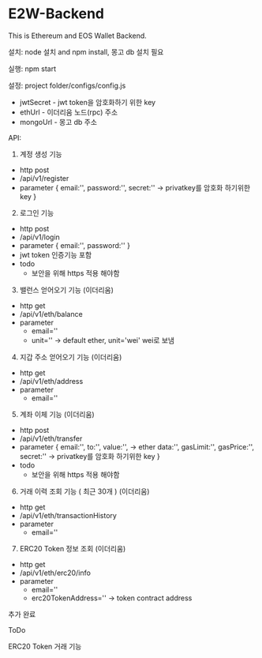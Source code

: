 # E2W-Backend

This is Ethereum and EOS Wallet Backend.

설치: node 설치 and npm install, 몽고 db 설치 필요

실행: npm start

설정: project folder/configs/config.js
- jwtSecret - jwt token을 암호화하기 위한 key
- ethUrl - 이더리움 노드(rpc) 주소
- mongoUrl - 몽고 db 주소

API:
1. 계정 생성 기능 
  - http post
  - /api/v1/register
  - parameter
    {
      email:'',
      password:'',
      secret:''  -> privatkey를 암호화 하기위한 key
    }
    
2. 로그인 기능
  - http post
  - /api/v1/login
  - parameter
    {
      email:'',
      password:''
    }
  - jwt token 인증기능 포함
  - todo
    - 보안을 위해 https 적용 해야함

3. 밸런스 얻어오기 기능 (이더리움)
  - http get
  - /api/v1/eth/balance
  - parameter
    - email=''
    - unit='' -> default ether, unit='wei' wei로 보냄
    
4. 지갑 주소 얻어오기 기능 (이더리움)
  - http get
  - /api/v1/eth/address
  - parameter
    - email=''
    
5. 계좌 이체 기능 (이더리움)
  - http post
  - /api/v1/eth/transfer
  - parameter
    {
      email:'',
      to:'',
      value:'',    -> ether
      data:'',
      gasLimit:'',
      gasPrice:'',
      secret:''   -> privatkey를 암호화 하기위한 key
    }
  - todo
    - 보안을 위해 https 적용 해야함

6. 거래 이력 조회 기능 ( 최근 30개 )  (이더리움)
  - http get
  - /api/v1/eth/transactionHistory
  - parameter
    - email=''


7. ERC20 Token 정보 조회 (이더리움)
  - http get
  - /api/v1/eth/erc20/info
  - parameter
    - email=''
    - erc20TokenAddress=''    ->  token contract address


추가 완료

ToDo

ERC20 Token 거래 기능
